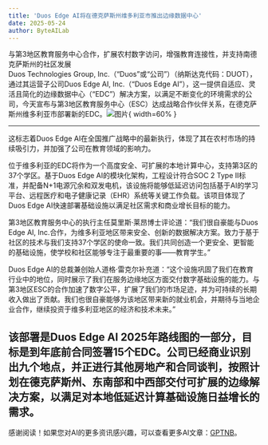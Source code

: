 ```yaml
---
title: 'Duos Edge AI将在德克萨斯州维多利亚市推出边缘数据中心'
date: 2025-05-24
author: ByteAILab
---
```


与第3地区教育服务中心合作，扩展农村数字访问，增强教育连接性，并支持南德克萨斯州的社区发展  
Duos Technologies Group, Inc.（“Duos”或“公司”）（纳斯达克代码：DUOT），通过其运营子公司Duos Edge AI, Inc.（“Duos Edge AI”），这一提供自适应、灵活且简化的边缘数据中心（“EDC”）解决方案，以满足不断变化的环境需求的公司，今天宣布与第3地区教育服务中心（ESC）达成战略合作伙伴关系，在德克萨斯州维多利亚市部署新的EDC。![图片](https://ai-techpark.com/wp-content/uploads/Duos-Edge.jpg){ width=60% }

---
这标志着Duos Edge AI在全国推广战略中的最新执行，体现了其在农村市场的持续吸引力，并加强了公司在教育领域的影响力。

位于维多利亚的EDC将作为一个高度安全、可扩展的本地计算中心，支持第3区的37个学区。基于Duos Edge AI的模块化架构，工程设计符合SOC 2 Type II标准，并配备N+1电源冗余和双发电机，该设施将能够低延迟访问包括基于AI的学习平台、远程医疗和电子健康记录（EHR）系统等关键工作负载。该项目体现了Duos Edge AI快速部署基础设施以满足社区需求和商业增长目标的能力。

第3地区教育服务中心的执行主任莫里斯·莱昂博士评论道：“我们很自豪能与Duos Edge AI, Inc.合作，为维多利亚地区带来安全、创新的数据解决方案。致力于基于社区的技术与我们支持37个学区的使命一致。我们共同创造一个更安全、更智能的基础设施，使学校和社区能够专注于最重要的事——教育学生。”

Duos Edge AI的总裁兼创始人道格·雷克尔补充道：“这个设施巩固了我们在教育行业中的地位，同时展示了我们在服务边缘地区方面交付数字基础设施的能力。与第3地区ESC的合作加速了数字公平，扩展了我们的市场足迹，并为可持续的长期收入做出了贡献。我们也很自豪能够为该地区带来新的就业机会，并期待与当地企业合作，继续投资于维多利亚地区的经济和技术未来。”

该部署是Duos Edge AI 2025年路线图的一部分，目标是到年底前合同签署15个EDC。公司已经商业识别出九个地点，并正进行其他房地产和合同谈判，按照计划在德克萨斯州、东南部和中西部交付可扩展的边缘解决方案，以满足对本地低延迟计算基础设施日益增长的需求。
---
感谢阅读！如果您对AI的更多资讯感兴趣，可以查看更多AI文章：[GPTNB](https://gptnb.com)。